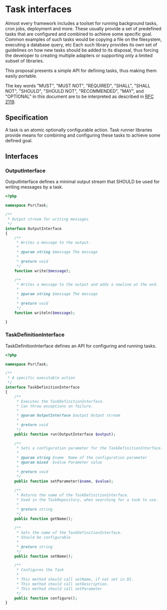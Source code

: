 Task interfaces
=======================

Almost every framework includes a toolset for running background tasks, cron jobs, deployment and more.
These usually provide a set of predefined tasks that are configured and combined to achieve some specific goal.
Common examples of such tasks would be copying a file on the filesystem, executing a database query, etc
Each such library provides its own set of guidelines on how new tasks should be added to its disposal,
thus forcing the developer to creating multiple adapters or supporting only a limited subset of libraries.

This proposal presents a simple API for defining tasks, thus making them easily portable.

The key words "MUST", "MUST NOT", "REQUIRED", "SHALL", "SHALL NOT", "SHOULD",
"SHOULD NOT", "RECOMMENDED", "MAY", and "OPTIONAL" in this document are to be
interpreted as described in [RFC 2119].

[RFC 2119]: http://www.ietf.org/rfc/rfc2119.txt

## Specification

A task is an atomic optionally configurable action. Task runner libraries provide means for combining and configuring these tasks to achieve some defined goal.

## Interfaces

### OutputInterface

OutputInterface defines a minimal output stream that SHOULD be used for writing messages by a task.

```php
<?php

namespace Psr\Task;

/**
 * Output stream for writing messages
 */
interface OutputInterface
{
    /**
     * Writes a message to the output.
     *
     * @param string $message The message
     *
     * @return void
     */
    function write($message);

    /**
     * Writes a message to the output and adds a newline at the end.
     *
     * @param string $message The message
     *
     * @return void
     */
    function writeln($message);

}
```

### TaskDefinitionInterface

TaskDefinitionInterface defines an API for configuring and running tasks.

```php
<?php

namespace Psr\Task;

/**
 * A specific executable action
 */
interface TaskDefinitionInterface
{
    /**
     * Executes the TaskDefinitionInterface.
     * Can throw exceptions on failure.
     *
     * @param OutputInterface $output Output stream
     *
     * @return void
     */
    public function run(OutputInterface $output);
    
    /**
     * Sets a configuration parameter for the TaskDefinitionInterface.
     *
     * @param string $name  Name of the configuration parameter
     * @param mixed  $value Parameter value
     *
     * @return void
     */
    public function setParameter($name, $value);
    
    /**
     * Returns the name of the TaskDefinitionInterface.
     * Used in the TaskRepository, when searching for a task to use.
     *
     * @return string
     */
    public function getName();
    
    /**
     * Sets the name of the TaskDefinitionInterface.
     * Should be configurable
     *
     * @return string
     */
    public function setName();

    /**
     * Configures the Task
     *
     * This method should call setName, if not set in DI.
     * This method should call setDescription.
     * This method should call setParameter
     */
    public function configure();
}
```

